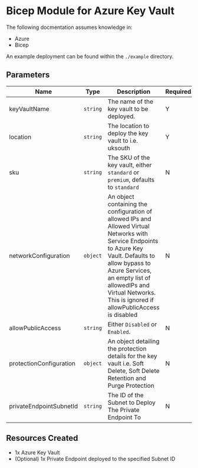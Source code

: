 # Bicep Module for Azure Key Vault
The following docmentation assumes knowledge in:
- Azure
- Bicep

An example deployment can be found within the `./example` directory.

## Parameters
| Name | Type | Description | Required |
|------|------|-------------|----------|
| keyVaultName | `string` | The name of the key vault to be deployed. | Y |
| location | `string` | The location to deploy the key vault to i.e. uksouth | Y |
| sku | `string` | The SKU of the key vault, either `standard` or `premium`, defaults to `standard` | N |
| networkConfiguration | `object` | An object containing the configuration of allowed IPs and Allowed Virtual Networks with Service Endpoints to Azure Key Vault. Defaults to allow bypass to Azure Services,  an empty list of allowedIPs and Virtual Networks. This is ignored if allowPublicAccess is disabled | N | 
| allowPublicAccess | `string` | Either `Disabled` or `Enabled`. | N |
| protectionConfiguration | `object` | An object detailing the protection details for the key vault i.e. Soft Delete, Soft Delete Retention and Purge Protection | N |
| privateEndpointSubnetId | `string` | The ID of the Subnet to Deploy The Private Endpoint To | N |

## Resources Created
- 1x Azure Key Vault
- (Optional) 1x Private Endpoint deployed to the specified Subnet ID